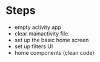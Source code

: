 # Steps

- empty activity app
- clear mainactivity file.
- set up the basic home screen
- set up filters UI
- home components (clean code) 